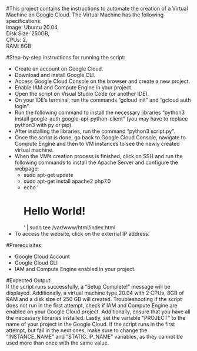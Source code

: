 #This project contains the instructions to automate the creation of a Virtual Machine on Google Cloud. The Virtual Machine has the following specifications:<br>
   Image: Ubuntu 20.04,<br>
   Disk Size: 250GB,<br>
   CPUs: 2,<br>
   RAM: 8GB<br>

#Step-by-step instructions for running the script:
  - Create an account on Google Cloud.
  - Download and install Google CLI.
  - Access Google Cloud Console on the browser and create a new project. 
  - Enable IAM and Compute Engine in your project.
  - Open the script on Visual Studio Code (or another IDE).
  - On your IDE’s terminal, run the commands “gcloud init” and “gcloud auth login”.
  - Run the following command to install the necessary libraries “python3 install google-auth google-api-python-client” (you may have to replace python3 with py or pip).
  - After installing the libraries, run the command “python3 script.py”.
  - Once the script is done, go back to Google Cloud Console, navigate to Compute Engine and then to VM instances to see the newly created virtual machine.
  - When the VM’s creation process is finished, click on SSH and run the following commands to install the Apache Server and configure the webpage:
      - sudo apt-get update
      - sudo apt-get install apache2 php7.0
      - echo ‘<!doctype html><html><body><h1>Hello World!</h1></body></html>’ | sudo tee /var/www/html/index.html
  - To access the website, click on the external IP address.

#Prerequisites:<br>
  - Google Cloud Account<br>
  - Google Cloud CLI<br>
  - IAM and Compute Engine enabled in your project.<br>

#Expected Output:<br>
If the script runs successfully, a “Setup Complete!” message will be displayed. Additionally, a virtual machine type 20.04 with 2 CPUs, 8GB of RAM and a disk size of 250 GB will created.
Troubleshooting 
If the script does not run in the first attempt, check if IAM and Compute Engine are enabled on your Google Cloud project. Additionally, ensure that you have all the necessary libraries installed. Lastly, set the variable “PROJECT” to the name of your project in the Google Cloud.
If the script runs in the first attempt, but fail in the next ones, make sure to change the “INSTANCE_NAME” and “STATIC_IP_NAME” variables, as they cannot be used more than once with the same value.



